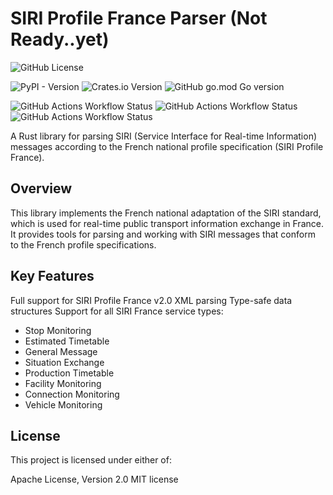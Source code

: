 # SIRI Profile France Parser (Not Ready..yet)

![GitHub License](https://img.shields.io/github/license/princefr/siri_parser?style=for-the-badge)

![PyPI - Version](https://img.shields.io/pypi/v/siri-parser?style=for-the-badge)
![Crates.io Version](https://img.shields.io/crates/v/siri-parser?style=for-the-badge)
![GitHub go.mod Go version](https://img.shields.io/github/go-mod/go-version/princefr/siri_parser%2Fgo?style=for-the-badge&label=Go%20V.1.0.0&link=https%3A%2F%2Fpkg.go.dev%2Fgithub.com%2Fprincefr%2Fsiri_parser%2Fgo)




![GitHub Actions Workflow Status](https://img.shields.io/github/actions/workflow/status/princefr/siri_parser/CI_golang.yml?style=for-the-badge)
![GitHub Actions Workflow Status](https://img.shields.io/github/actions/workflow/status/princefr/siri_parser/python_workflow.yml?style=for-the-badge)
![GitHub Actions Workflow Status](https://img.shields.io/github/actions/workflow/status/princefr/siri_parser/CI_rust.yml?style=for-the-badge)


A Rust library for parsing  SIRI (Service Interface for Real-time Information) messages according to the French national profile specification (SIRI Profile France).

## Overview
This library implements the French national adaptation of the SIRI standard, which is used for real-time public transport information exchange in France. It provides tools for parsing and working with SIRI messages that conform to the French profile specifications.


## Key Features

Full support for SIRI Profile France v2.0
XML parsing
Type-safe data structures
Support for all SIRI France service types:

- Stop Monitoring
- Estimated Timetable
- General Message
- Situation Exchange
- Production Timetable
- Facility Monitoring
- Connection Monitoring
- Vehicle Monitoring



## License
This project is licensed under either of:

Apache License, Version 2.0
MIT license


[0]: https://pkg.go.dev/github.com/princefr/siri_parser/go
[1]: https://pypi.org/project/siri-parser/
[2]: https:://crate.io
[3]: https://github.com/princefr/siri_parser/actions/workflows/python_workflow.yml
[4]: https://github.com/princefr/siri_parser/actions/workflows/CI_golang.yml
[5]: https://github.com/princefr/siri_parser/actions/workflows/CI_rust.yml
[6]: http://opensource.org/licenses/MIT


[crates-badge]: https://img.shields.io/crates/v/xmlschema.svg?style=for-the-badge 'Crates.io'
[divider]: https://raw.githubusercontent.com/sebastienrousseau/vault/main/assets/elements/divider.svg "divider"
[rust-test-badge]: https://img.shields.io/docsrs/xmlschema.svg?style=for-the-badge 'Rust CI'
[go-test-badge]: https://img.shields.io/docsrs/xmlschema.svg?style=for-the-badge 'GO CI'
[python-test-badge]: https://img.shields.io/github/actions/workflow/status/princefr/siri_parser/python_workflow.yml?style=flat-square 'Python CI'
[libs-badge]: https://img.shields.io/badge/lib.rs-v0.0.2-orange.svg?style=for-the-badge 'Lib.rs'
[license-badge]: https://img.shields.io/crates/l/xmlschema.svg?style=for-the-badge 'License'
[go-badge]: https://img.shields.io/crates/l/xmlschema.svg?style=for-the-badge 'Go Package'
[python-badge]: https://img.shields.io/crates/l/xmlschema.svg?style=for-the-badge 'Pypi'
[made-with-rust]: https://img.shields.io/badge/rust-f04041?style=for-the-badge&labelColor=c0282d&logo=rust 'Made With Rust'
